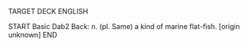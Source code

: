 TARGET DECK
ENGLISH

START
Basic
Dab2
Back: n. (pl. Same) a kind of marine flat-fish. [origin unknown]
END

